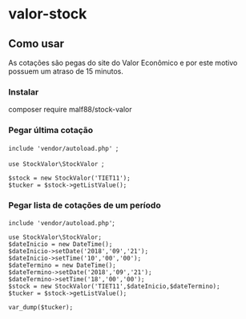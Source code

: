# valor-stock
<h2>Como usar</h2>
As cotações são pegas do site do Valor Econômico e por este motivo possuem um atraso de 15 minutos.

<h3>Instalar</h3>
composer require malf88/stock-valor




<h3>Pegar última cotação</h3>

`include 'vendor/autoload.php' `;

`use StockValor\StockValor `;
``` 
$stock = new StockValor('TIET11');
$tucker = $stock->getListValue();
```
<h3>Pegar lista de cotações de um período</h3>

` include 'vendor/autoload.php' `;
``` 
use StockValor\StockValor;
$dateInicio = new DateTime();
$dateInicio->setDate('2018','09','21');
$dateInicio->setTime('10','00','00');
$dateTermino = new DateTime();
$dateTermino->setDate('2018','09','21');
$dateTermino->setTime('18','00','00');
$stock = new StockValor('TIET11',$dateInicio,$dateTermino);
$tucker = $stock->getListValue();

var_dump($tucker);
```
